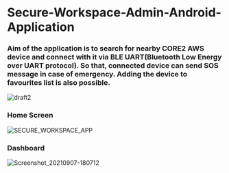 # Secure-Workspace-Admin-Android-Application
### Aim of the application is to search for nearby CORE2 AWS device and connect with it via **BLE UART**(Bluetooth Low Energy over UART protocol). So that, connected device can send SOS message in case of emergency. Adding the device to favourites list is also possible.
![draft2](https://user-images.githubusercontent.com/55422483/132576319-9b2b0885-c5b7-4f34-be1d-e1d2936fa39a.png)
### Home Screen
![SECURE_WORKSPACE_APP](https://user-images.githubusercontent.com/55422483/132577315-ff3dfc1f-9a6b-4343-bde0-8ff424212af8.jpg)
### Dashboard
![Screenshot_20210907-180712](https://user-images.githubusercontent.com/55422483/133688513-3f6885a6-3049-47d3-b551-3be726718686.jpg)
